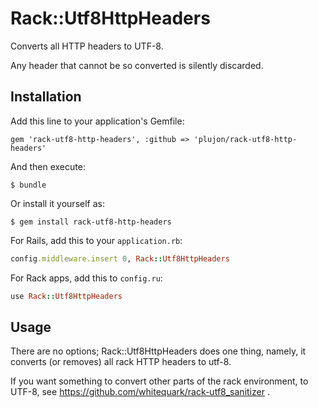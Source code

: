 # Rack::Utf8HttpHeaders

Converts all HTTP headers to UTF-8.

Any header that cannot be so converted is silently discarded.

## Installation

Add this line to your application's Gemfile:

    gem 'rack-utf8-http-headers', :github => 'plujon/rack-utf8-http-headers'

And then execute:

    $ bundle

Or install it yourself as:

    $ gem install rack-utf8-http-headers

For Rails, add this to your `application.rb`:

``` ruby
config.middleware.insert 0, Rack::Utf8HttpHeaders
```

For Rack apps, add this to `config.ru`:

``` ruby
use Rack::Utf8HttpHeaders
```

## Usage

There are no options; Rack::Utf8HttpHeaders does one thing, namely, it
converts (or removes) all rack HTTP headers to utf-8.

If you want something to convert other parts of the rack environment,
to UTF-8, see https://github.com/whitequark/rack-utf8_sanitizer .
